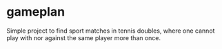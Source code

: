 # gameplan

Simple project to find sport matches in tennis doubles, where one cannot play with nor against the same player more than once.